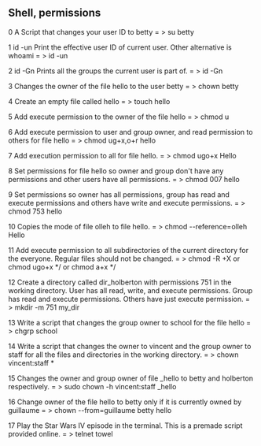 ## Shell, permissions
			
0	 A Script that changes your user ID to betty	 = >	su betty
			
1	 id -un Print the effective user ID of current user. Other alternative is whoami	 = >	id -un
			
2	 id -Gn Prints all the groups the current user is part of.	 = >	id -Gn
			
3	Changes the owner of the file hello to the user betty	 = >	chown betty
			
4	Create an empty file called hello	 = >	touch hello
			
5	Add execute permission to the owner of the file hello	 = >	chmod u
			
6	Add execute permission to user and group owner, and read permission to others for file hello	 = >	 chmod ug+x,o+r hello 
			
7	Add execution permission to all for file hello.	 = >	 chmod ugo+x Hello
			
8	Set permissions for file hello so owner and group don't have any permissions and other users have all permissions.	 = >	chmod 007 hello
			
9	Set permissions so owner has all permissions, group has read and execute permissions and others have write and execute permissions.	 = >	chmod 753 hello
			
10	Copies the mode of file olleh to file hello.	 = >	chmod --reference=olleh Hello
			
11	Add execute permission to all subdirectories of the current directory for the everyone. Regular files should not be changed.	 = >	chmod -R +X  or  chmod ugo+x */ or chmod a+x */
			
12	Create a directory called dir_holberton with permissions 751 in the working directory. User has all read, write, and execute permissions. Group has read and execute permissions. Others have just execute permission.	 = >	mkdir -m 751 my_dir
			
13	Write a script that changes the group owner to school for the file hello	 = >	chgrp school
			
14	Write a script that changes the owner to vincent and the group owner to staff for all the files and directories in the working directory.	 = >	chown vincent:staff *
			
15	Changes the owner and group owner of file _hello to betty and holberton respectively.	 = >	sudo chown -h vincent:staff _hello
			
16	Change owner of the file hello to betty only if it is currently owned by guillaume	 = >	chown --from=guillaume betty hello
			
17	Play the Star Wars IV episode in the terminal. This is a premade script provided online.	 = >	telnet towel

